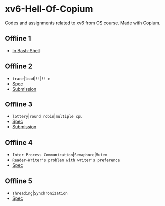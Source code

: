 # xv6-Hell-Of-Copium
Codes and assignments related to xv6 from OS course. Made with Copium.

## Offline 1
- [In Bash-Shell](https://github.com/mrtaz77/Bash-Shell/tree/main/Offline)

## Offline 2
- `trace`|`load`|`!!`|`!! n`
- [Spec](/Specs/Offline-02-system-call.pdf)
- [Submission](/Offlines/SystemCall/system_call.patch)

## Offline 3
- `lottery`|`round robin`|`multiple cpu`
- [Spec](/Specs/Offline%203-scheduling.pdf)
- [Submission](/Offlines/Scheduling/scheduling.patch)

## Offline 4
- `Inter Process Communication`|`Semaphore`|`Mutex`
- `Reader-Writer's problem with writer's preference`
- [Spec](/Specs/IPC%20Offline%20Specification-v.2.pdf)

## Offline 5
- `Threading`|`Synchronization`
- [Spec](/Specs/Offline_5_Threading.md)
